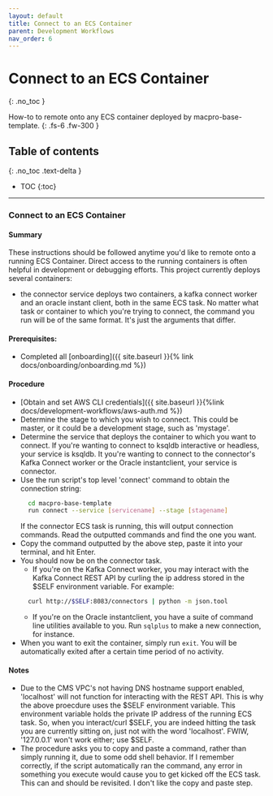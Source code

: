 ```yaml
---
layout: default
title: Connect to an ECS Container
parent: Development Workflows
nav_order: 6
---
```


# Connect to an ECS Container
{: .no_toc }

How-to to remote onto any ECS container deployed by macpro-base-template.
{: .fs-6 .fw-300 }

## Table of contents
{: .no_toc .text-delta }

- TOC
{:toc}

---

### Connect to an ECS Container

#### Summary
These instructions should be followed anytime you'd like to remote onto a running ECS Container.  Direct access to the running containers is often helpful in development or debugging efforts.  This project currently deploys several containers:
- the connector service deploys two containers, a kafka connect worker and an oracle instant client, both in the same ECS task.
No matter what task or container to which you're trying to connect, the command you run will be of the same format.  It's just the arguments that differ.

#### Prerequisites:
- Completed all [onboarding]({{ site.baseurl }}{% link docs/onboarding/onboarding.md %})

#### Procedure
- [Obtain and set AWS CLI credentials]({{ site.baseurl }}{%link docs/development-workflows/aws-auth.md %})
- Determine the stage to which you wish to connect.  This could be master, or it could be a development stage, such as 'mystage'.
- Determine the service that deploys the container to which you want to connect.  If you're wanting to connect to ksqldb interactive or headless, your service is ksqldb.  It you're wanting to connect to the connector's Kafka Connect worker or the Oracle instantclient, your service is connector.
- Use the run script's top level 'connect' command to obtain the connection string:
  ```bash
    cd macpro-base-template
    run connect --service [servicename] --stage [stagename]
  ```
  If the connector ECS task is running, this will output connection commands.  Read the outputted commands and find the one you want.
- Copy the command outputted by the above step, paste it into your terminal, and hit Enter.
- You should now be on the connector task.  
  - If you're on the Kafka Connect worker, you may interact with the Kafka Connect REST API by curling the ip address stored in the $SELF environment variable.  For example:
  ```bash
    curl http://$SELF:8083/connectors | python -m json.tool
  ```
  - If you're on the Oracle instantclient, you have a suite of command line utilities available to you.  Run `sqlplus` to make a new connection, for instance.
- When you want to exit the container, simply run `exit`.  You will be automatically exited after a certain time period of no activity.

#### Notes
- Due to the CMS VPC's not having DNS hostname support enabled, 'localhost' will not function for interacting with the REST API.  This is why the above proecdure uses the $SELF environment variable.  This environment variable holds the private IP address of the running ECS task.  So, when you interact/curl $SELF, you are indeed hitting the task you are currently sitting on, just not with the word 'localhost'.  FWIW, '127.0.0.1' won't work either; use $SELF.
- The procedure asks you to copy and paste a command, rather than simply running it, due to some odd shell behavior.  If I remember correctly, if the script automatically ran the command, any error in something you execute would cause you to get kicked off the ECS task.  This can and should be revisited.  I don't like the copy and paste step.
